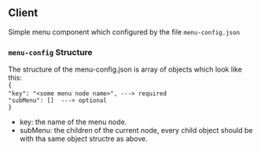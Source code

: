 
## Client

Simple menu component which configured by the file `menu-config.json`

### `menu-config` Structure

The structure of the menu-config.json is array of objects which look like this:
<br>
  `{`<br>
      `"key": "<some menu node name>", ---> required`
      &nbsp;<br>`"subMenu": []  ---> optional`
<br> `}`

- key: the name of the menu node.
- subMenu: the children of the current node, every child object should be with tha same object structre as above.

